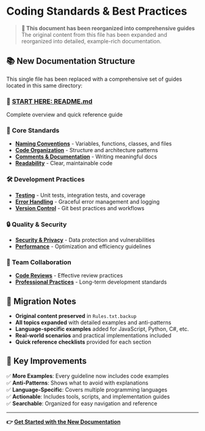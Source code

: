 # Coding Standards & Best Practices

> **📘 This document has been reorganized into comprehensive guides**  
> The original content from this file has been expanded and reorganized into detailed, example-rich documentation.

## 📚 New Documentation Structure

This single file has been replaced with a comprehensive set of guides located in this same directory:

### 🚀 [**START HERE: README.md**](./README.md)

Complete overview and quick reference guide

### 📖 Core Standards

- **[Naming Conventions](./naming-conventions.md)** - Variables, functions, classes, and files
- **[Code Organization](./code-organization.md)** - Structure and architecture patterns  
- **[Comments & Documentation](./comments-documentation.md)** - Writing meaningful docs
- **[Readability](./readability.md)** - Clear, maintainable code

### 🛠️ Development Practices

- **[Testing](./testing.md)** - Unit tests, integration tests, and coverage
- **[Error Handling](./error-handling.md)** - Graceful error management and logging
- **[Version Control](./version-control.md)** - Git best practices and workflows

### 🔒 Quality & Security

- **[Security & Privacy](./security-privacy.md)** - Data protection and vulnerabilities
- **[Performance](./performance.md)** - Optimization and efficiency guidelines

### 👥 Team Collaboration

- **[Code Reviews](./code-reviews.md)** - Effective review practices
- **[Professional Practices](./professional-practices.md)** - Long-term development standards

## 🔄 Migration Notes

- **Original content preserved** in `Rules.txt.backup`
- **All topics expanded** with detailed examples and anti-patterns
- **Language-specific examples** added for JavaScript, Python, C#, etc.
- **Real-world scenarios** and practical implementations included
- **Quick reference checklists** provided for each section

## 🎯 Key Improvements

✅ **More Examples**: Every guideline now includes code examples  
✅ **Anti-Patterns**: Shows what to avoid with explanations  
✅ **Language-Specific**: Covers multiple programming languages  
✅ **Actionable**: Includes tools, scripts, and implementation guides  
✅ **Searchable**: Organized for easy navigation and reference  

---

**👉 [Get Started with the New Documentation](./README.md)**
